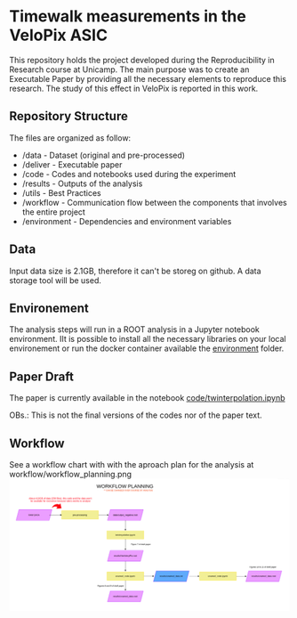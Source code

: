 # Timewalk measurements in the VeloPix ASIC
This repository holds the project developed during the Reproducibility in Research course at Unicamp. The main purpose was to create an Executable Paper by providing all the necessary elements to reproduce this research. The study of this effect in VeloPix is reported in this work.

## Repository Structure

The files are organized as follow:

- /data - Dataset (original and pre-processed)
- /deliver - Executable paper 
- /code - Codes and notebooks used during the experiment
- /results - Outputs of the analysis 
- /utils - Best Practices 
- /workflow - Communication flow between the components that involves the entire project
- /environment - Dependencies and environment variables

## Data
Input data size is 2.1GB, therefore it can't be storeg on github. A data storage tool will be used.

## Environement

The analysis steps will run in a ROOT analysis in a Jupyter notebook environment. IIt is possible to install all the necessary libraries on your local environement or run the docker container available the [environment](https://github.com/larissahmendes/timewalk/tree/master/environment) folder.

## Paper Draft
The paper is currently available in the notebook [code/twinterpolation.ipynb](https://github.com/larissahmendes/timewalk/blob/master/code/twinterpolation.ipynb)

OBs.: This is not the final versions of the codes nor of the paper text.

## Workflow
See a workflow chart with with the aproach plan for the analysis at workflow/workflow_planning.png ![workflow/workflow_planning.png](https://github.com/larissahmendes/timewalk/blob/master/workflow/workflow_planning.png)



